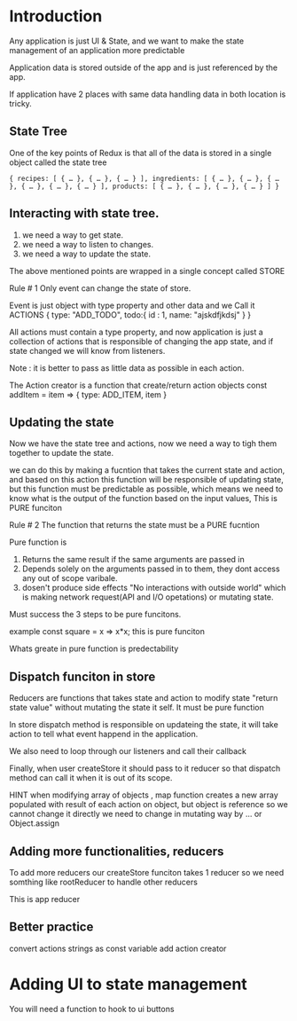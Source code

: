 # Introduction
Any application is just UI & State, and we want to make the state management of an application more predictable

Application data is stored outside of the app and is just referenced by the app.

If application have 2 places with same data handling data in both location is tricky.

## State Tree

One of the key points of Redux is that all of the data is stored in a single object called the state tree

`{
  recipes: [
    { … },
    { … },
    { … }
  ],
  ingredients: [
    { … },
    { … },
    { … },
    { … },
    { … },
    { … }
  ],
  products: [
    { … },
    { … },
    { … },
    { … }
  ]
}`

## Interacting with state tree.

1. we need a way to get state.
2. we need a way to listen to changes.
3. we need a way to update the state.

The above mentioned points are wrapped in a single concept called STORE

Rule # 1 Only event can change the state of store.

Event is just object with type property and other data and we Call it ACTIONS
{
    type: "ADD_TODO",
    todo:{
        id : 1,
        name: "ajskdfjkdsj"
    }
}

All actions must contain a type property, and now application is just a collection of actions that is responsible of changing the app state, and if state changed we will know from listeners.

Note : it is better to pass as little data as possible in each action.

The Action creator is a function that create/return action objects
const addItem = item => {
    type: ADD_ITEM,
    item
}

## Updating the state

Now we have the state tree and actions, now we need a way to tigh them together to update the state.

we can do this by making a fucntion that takes the current state and action, and based on this action this function will be responsible of updating state, but this function must be predictable as possible, which means we need to know what is the output of the function based on the input values, This is PURE funciton

Rule # 2 The function that returns the state must be a PURE fucntion

Pure function is 

1. Returns the same result if the same arguments are passed in
2. Depends solely on the arguments passed in to them, they dont access any out of scope varibale.
3. dosen't produce side effects "No interactions with outside world" which is making network request(API and I/O opetations) or mutating state.

Must success the 3 steps to be pure funcitons.

example const square = x => x*x; this is pure funciton

Whats greate in pure function is predectability

## Dispatch funciton in store
Reducers are functions that takes state and action to modify state "return state value" without mutating the state it self. It must be pure function

In store dispatch method is responsible on updateing the state, it will take action to tell what event happend in the application.

We also need to loop through our listeners and call their callback

Finally, when user createStore it should pass to it reducer so that dispatch method can call it when it is out of its scope.

HINT when modifying array of objects , map function creates a new array populated with result of each action on object, but object is reference so we cannot change it directly we need to change in mutating way by ... or Object.assign

## Adding more functionalities, reducers
To add more reducers our createStore funciton takes 1 reducer so we need somthing like rootReducer to handle other reducers

This is app reducer

## Better practice
convert actions strings as const variable
add action creator


# Adding UI to state management
You will need a function to hook to ui buttons
